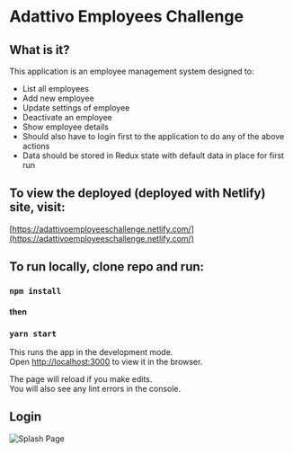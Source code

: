 # Adattivo Employees Challenge

## What is it?

This application is an employee management system designed to:

* List all employees
* Add new employee
* Update settings of employee
* Deactivate an employee
* Show employee details
* Should also have to login first to the application to do any of the above actions
* Data should be stored in Redux state with default data in place for first run

## To view the deployed (deployed with Netlify) site, visit:

[https://adattivoemployeeschallenge.netlify.com/](https://adattivoemployeeschallenge.netlify.com/)

## To run locally, clone repo and run:
### `npm install`

#### then

### `yarn start`

This runs the app in the development mode.<br />
Open [http://localhost:3000](http://localhost:3000) to view it in the browser.

The page will reload if you make edits.<br />
You will also see any lint errors in the console.

## Login


![Splash Page](../images/splashPage.png)
